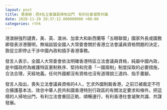 ```yaml
---
layout: post
title: 港澳辦：把4名立會議員掃地出門　有利社會凝聚共識
date: 2020-11-20 20:37:12.000000000 +08:00
categories: rthk
---
```


港澳辦強烈譴責，美、英、澳洲、加拿大和新西蘭等「五眼聯盟」國家外長或國務卿發表涉港聲明，無端詆毀全國人大常委會關於香港立法會議員資格問題的決定，敦促立即停止干涉中國內政和插手香港事務。

發言人表示，全國人大常委會依法明確香港特區立法會議員資格，純屬中國內政，是中國政府為維護特區憲制秩序、堅持和完善「一國兩制」制度採取的必要措施，合法合理，天經地義。任何外國都沒有資格也沒有道理說三道四、指手畫腳。

發言人指出，喪失立法會議員資格的4人，乞求外國制裁香港，之前已被裁定不符合擁護基本法、效忠中華人民共和國香港特別行政區的有關法定要求和條件。把這樣的人掃地出門，有利立法會重回正軌、順暢運行，有利香港社會凝聚共識、共謀發展。
